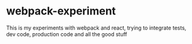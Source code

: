 # webpack-experiment
This is my experiments with webpack and react, trying to integrate tests, dev code, production code and all the good stuff
